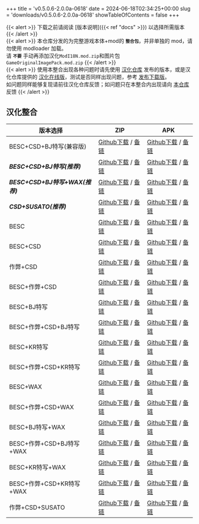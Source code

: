 +++
title = 'v0.5.0.6-2.0.0a-0618'
date = 2024-06-18T02:34:25+00:00
slug = 'downloads/v0.5.0.6-2.0.0a-0618'
showTableOfContents = false
+++

{{< alert >}}
下载之前请阅读 [版本说明]({{< ref "docs" >}}) 以选择所需版本
{{< /alert >}}
<br>
{{< alert >}}
本仓库分发的为完整游戏本体+mod的 **`整合包`**，并非单独的 mod，请勿使用 modloader 加载。
<br>
请 **`不要`** 手动再添加汉化`ModI18N.mod.zip`和图片包`GameOriginalImagePack.mod.zip`
{{< /alert >}}
<br>
{{< alert >}}
使用本整合出现各种问题时请先使用 [汉化仓库](https://github.com/Eltirosto/Degrees-of-Lewdity-Chinese-Localization) 发布的版本，或是汉化仓库提供的 [汉化在线版](https://eltirosto.github.io/Degrees-of-Lewdity-Chinese-Localization/)，测试是否同样出现问题，参考 [发布下载版](https://github.com/Eltirosto/Degrees-of-Lewdity-Chinese-Localization/blob/main/README.md#%E5%8F%91%E5%B8%83%E4%B8%8B%E8%BD%BD%E7%89%88)。
<br>
如问题同样能够复现请前往汉化仓库反馈；如问题只在本整合内出现请向 [本仓库](https://github.com/DoL-Lyra/Lyra/issues) 反馈
{{< /alert >}}

## 汉化整合

|           版本选择            |                                                                                                                                                                        ZIP                                                                                                                                                                         |                                                                                                                                                                        APK                                                                                                                                                                         |
|-------------------------------|----------------------------------------------------------------------------------------------------------------------------------------------------------------------------------------------------------------------------------------------------------------------------------------------------------------------------------------------------|----------------------------------------------------------------------------------------------------------------------------------------------------------------------------------------------------------------------------------------------------------------------------------------------------------------------------------------------------|
|BESC+CSD+BJ特写(兼容版)        |[Github下载](https://github.com/DoL-Lyra/Lyra/releases/download/v0.5.0.6-2.0.0a-0618/DoL-0.5.0.6-Lyra-2.0.0a-polyfill-besc-cheat-csd-sideviewbj-0618.zip ) / [备链](https://ghfast.top/https://github.com/DoL-Lyra/Lyra/releases/download/v0.5.0.6-2.0.0a-0618/DoL-0.5.0.6-Lyra-2.0.0a-polyfill-besc-cheat-csd-sideviewbj-0618.zip )|[Github下载](https://github.com/DoL-Lyra/Lyra/releases/download/v0.5.0.6-2.0.0a-0618/DoL-0.5.0.6-Lyra-2.0.0a-polyfill-besc-cheat-csd-sideviewbj-0618.apk ) / [备链](https://ghfast.top/https://github.com/DoL-Lyra/Lyra/releases/download/v0.5.0.6-2.0.0a-0618/DoL-0.5.0.6-Lyra-2.0.0a-polyfill-besc-cheat-csd-sideviewbj-0618.apk )|
|***BESC+CSD+BJ特写(推荐)***    |[Github下载](https://github.com/DoL-Lyra/Lyra/releases/download/v0.5.0.6-2.0.0a-0618/DoL-0.5.0.6-Lyra-2.0.0a-besc-csd-sideviewbj-0618.zip ) / [备链](https://ghfast.top/https://github.com/DoL-Lyra/Lyra/releases/download/v0.5.0.6-2.0.0a-0618/DoL-0.5.0.6-Lyra-2.0.0a-besc-csd-sideviewbj-0618.zip )                              |[Github下载](https://github.com/DoL-Lyra/Lyra/releases/download/v0.5.0.6-2.0.0a-0618/DoL-0.5.0.6-Lyra-2.0.0a-besc-csd-sideviewbj-0618.apk ) / [备链](https://ghfast.top/https://github.com/DoL-Lyra/Lyra/releases/download/v0.5.0.6-2.0.0a-0618/DoL-0.5.0.6-Lyra-2.0.0a-besc-csd-sideviewbj-0618.apk )                              |
|***BESC+CSD+BJ特写+WAX(推荐)***|[Github下载](https://github.com/DoL-Lyra/Lyra/releases/download/v0.5.0.6-2.0.0a-0618/DoL-0.5.0.6-Lyra-2.0.0a-besc-wax-csd-sideviewbj-0618.zip ) / [备链](https://ghfast.top/https://github.com/DoL-Lyra/Lyra/releases/download/v0.5.0.6-2.0.0a-0618/DoL-0.5.0.6-Lyra-2.0.0a-besc-wax-csd-sideviewbj-0618.zip )                      |[Github下载](https://github.com/DoL-Lyra/Lyra/releases/download/v0.5.0.6-2.0.0a-0618/DoL-0.5.0.6-Lyra-2.0.0a-besc-wax-csd-sideviewbj-0618.apk ) / [备链](https://ghfast.top/https://github.com/DoL-Lyra/Lyra/releases/download/v0.5.0.6-2.0.0a-0618/DoL-0.5.0.6-Lyra-2.0.0a-besc-wax-csd-sideviewbj-0618.apk )                      |
|***CSD+SUSATO(推荐)***         |[Github下载](https://github.com/DoL-Lyra/Lyra/releases/download/v0.5.0.6-2.0.0a-0618/DoL-0.5.0.6-Lyra-2.0.0a-susato-csd-0618.zip ) / [备链](https://ghfast.top/https://github.com/DoL-Lyra/Lyra/releases/download/v0.5.0.6-2.0.0a-0618/DoL-0.5.0.6-Lyra-2.0.0a-susato-csd-0618.zip )                                                |[Github下载](https://github.com/DoL-Lyra/Lyra/releases/download/v0.5.0.6-2.0.0a-0618/DoL-0.5.0.6-Lyra-2.0.0a-susato-csd-0618.apk ) / [备链](https://ghfast.top/https://github.com/DoL-Lyra/Lyra/releases/download/v0.5.0.6-2.0.0a-0618/DoL-0.5.0.6-Lyra-2.0.0a-susato-csd-0618.apk )                                                |
|BESC                           |[Github下载](https://github.com/DoL-Lyra/Lyra/releases/download/v0.5.0.6-2.0.0a-0618/DoL-0.5.0.6-Lyra-2.0.0a-besc-0618.zip ) / [备链](https://ghfast.top/https://github.com/DoL-Lyra/Lyra/releases/download/v0.5.0.6-2.0.0a-0618/DoL-0.5.0.6-Lyra-2.0.0a-besc-0618.zip )                                                            |[Github下载](https://github.com/DoL-Lyra/Lyra/releases/download/v0.5.0.6-2.0.0a-0618/DoL-0.5.0.6-Lyra-2.0.0a-besc-0618.apk ) / [备链](https://ghfast.top/https://github.com/DoL-Lyra/Lyra/releases/download/v0.5.0.6-2.0.0a-0618/DoL-0.5.0.6-Lyra-2.0.0a-besc-0618.apk )                                                            |
|BESC+CSD                       |[Github下载](https://github.com/DoL-Lyra/Lyra/releases/download/v0.5.0.6-2.0.0a-0618/DoL-0.5.0.6-Lyra-2.0.0a-besc-csd-0618.zip ) / [备链](https://ghfast.top/https://github.com/DoL-Lyra/Lyra/releases/download/v0.5.0.6-2.0.0a-0618/DoL-0.5.0.6-Lyra-2.0.0a-besc-csd-0618.zip )                                                    |[Github下载](https://github.com/DoL-Lyra/Lyra/releases/download/v0.5.0.6-2.0.0a-0618/DoL-0.5.0.6-Lyra-2.0.0a-besc-csd-0618.apk ) / [备链](https://ghfast.top/https://github.com/DoL-Lyra/Lyra/releases/download/v0.5.0.6-2.0.0a-0618/DoL-0.5.0.6-Lyra-2.0.0a-besc-csd-0618.apk )                                                    |
|作弊+CSD                       |[Github下载](https://github.com/DoL-Lyra/Lyra/releases/download/v0.5.0.6-2.0.0a-0618/DoL-0.5.0.6-Lyra-2.0.0a-cheat-csd-0618.zip ) / [备链](https://ghfast.top/https://github.com/DoL-Lyra/Lyra/releases/download/v0.5.0.6-2.0.0a-0618/DoL-0.5.0.6-Lyra-2.0.0a-cheat-csd-0618.zip )                                                  |[Github下载](https://github.com/DoL-Lyra/Lyra/releases/download/v0.5.0.6-2.0.0a-0618/DoL-0.5.0.6-Lyra-2.0.0a-cheat-csd-0618.apk ) / [备链](https://ghfast.top/https://github.com/DoL-Lyra/Lyra/releases/download/v0.5.0.6-2.0.0a-0618/DoL-0.5.0.6-Lyra-2.0.0a-cheat-csd-0618.apk )                                                  |
|BESC+作弊+CSD                  |[Github下载](https://github.com/DoL-Lyra/Lyra/releases/download/v0.5.0.6-2.0.0a-0618/DoL-0.5.0.6-Lyra-2.0.0a-besc-cheat-csd-0618.zip ) / [备链](https://ghfast.top/https://github.com/DoL-Lyra/Lyra/releases/download/v0.5.0.6-2.0.0a-0618/DoL-0.5.0.6-Lyra-2.0.0a-besc-cheat-csd-0618.zip )                                        |[Github下载](https://github.com/DoL-Lyra/Lyra/releases/download/v0.5.0.6-2.0.0a-0618/DoL-0.5.0.6-Lyra-2.0.0a-besc-cheat-csd-0618.apk ) / [备链](https://ghfast.top/https://github.com/DoL-Lyra/Lyra/releases/download/v0.5.0.6-2.0.0a-0618/DoL-0.5.0.6-Lyra-2.0.0a-besc-cheat-csd-0618.apk )                                        |
|BESC+BJ特写                    |[Github下载](https://github.com/DoL-Lyra/Lyra/releases/download/v0.5.0.6-2.0.0a-0618/DoL-0.5.0.6-Lyra-2.0.0a-besc-sideviewbj-0618.zip ) / [备链](https://ghfast.top/https://github.com/DoL-Lyra/Lyra/releases/download/v0.5.0.6-2.0.0a-0618/DoL-0.5.0.6-Lyra-2.0.0a-besc-sideviewbj-0618.zip )                                      |[Github下载](https://github.com/DoL-Lyra/Lyra/releases/download/v0.5.0.6-2.0.0a-0618/DoL-0.5.0.6-Lyra-2.0.0a-besc-sideviewbj-0618.apk ) / [备链](https://ghfast.top/https://github.com/DoL-Lyra/Lyra/releases/download/v0.5.0.6-2.0.0a-0618/DoL-0.5.0.6-Lyra-2.0.0a-besc-sideviewbj-0618.apk )                                      |
|BESC+作弊+CSD+BJ特写           |[Github下载](https://github.com/DoL-Lyra/Lyra/releases/download/v0.5.0.6-2.0.0a-0618/DoL-0.5.0.6-Lyra-2.0.0a-besc-cheat-csd-sideviewbj-0618.zip ) / [备链](https://ghfast.top/https://github.com/DoL-Lyra/Lyra/releases/download/v0.5.0.6-2.0.0a-0618/DoL-0.5.0.6-Lyra-2.0.0a-besc-cheat-csd-sideviewbj-0618.zip )                  |[Github下载](https://github.com/DoL-Lyra/Lyra/releases/download/v0.5.0.6-2.0.0a-0618/DoL-0.5.0.6-Lyra-2.0.0a-besc-cheat-csd-sideviewbj-0618.apk ) / [备链](https://ghfast.top/https://github.com/DoL-Lyra/Lyra/releases/download/v0.5.0.6-2.0.0a-0618/DoL-0.5.0.6-Lyra-2.0.0a-besc-cheat-csd-sideviewbj-0618.apk )                  |
|BESC+KR特写                    |[Github下载](https://github.com/DoL-Lyra/Lyra/releases/download/v0.5.0.6-2.0.0a-0618/DoL-0.5.0.6-Lyra-2.0.0a-besc-sideviewkr-0618.zip ) / [备链](https://ghfast.top/https://github.com/DoL-Lyra/Lyra/releases/download/v0.5.0.6-2.0.0a-0618/DoL-0.5.0.6-Lyra-2.0.0a-besc-sideviewkr-0618.zip )                                      |[Github下载](https://github.com/DoL-Lyra/Lyra/releases/download/v0.5.0.6-2.0.0a-0618/DoL-0.5.0.6-Lyra-2.0.0a-besc-sideviewkr-0618.apk ) / [备链](https://ghfast.top/https://github.com/DoL-Lyra/Lyra/releases/download/v0.5.0.6-2.0.0a-0618/DoL-0.5.0.6-Lyra-2.0.0a-besc-sideviewkr-0618.apk )                                      |
|BESC+作弊+CSD+KR特写           |[Github下载](https://github.com/DoL-Lyra/Lyra/releases/download/v0.5.0.6-2.0.0a-0618/DoL-0.5.0.6-Lyra-2.0.0a-besc-cheat-csd-sideviewkr-0618.zip ) / [备链](https://ghfast.top/https://github.com/DoL-Lyra/Lyra/releases/download/v0.5.0.6-2.0.0a-0618/DoL-0.5.0.6-Lyra-2.0.0a-besc-cheat-csd-sideviewkr-0618.zip )                  |[Github下载](https://github.com/DoL-Lyra/Lyra/releases/download/v0.5.0.6-2.0.0a-0618/DoL-0.5.0.6-Lyra-2.0.0a-besc-cheat-csd-sideviewkr-0618.apk ) / [备链](https://ghfast.top/https://github.com/DoL-Lyra/Lyra/releases/download/v0.5.0.6-2.0.0a-0618/DoL-0.5.0.6-Lyra-2.0.0a-besc-cheat-csd-sideviewkr-0618.apk )                  |
|BESC+WAX                       |[Github下载](https://github.com/DoL-Lyra/Lyra/releases/download/v0.5.0.6-2.0.0a-0618/DoL-0.5.0.6-Lyra-2.0.0a-besc-wax-0618.zip ) / [备链](https://ghfast.top/https://github.com/DoL-Lyra/Lyra/releases/download/v0.5.0.6-2.0.0a-0618/DoL-0.5.0.6-Lyra-2.0.0a-besc-wax-0618.zip )                                                    |[Github下载](https://github.com/DoL-Lyra/Lyra/releases/download/v0.5.0.6-2.0.0a-0618/DoL-0.5.0.6-Lyra-2.0.0a-besc-wax-0618.apk ) / [备链](https://ghfast.top/https://github.com/DoL-Lyra/Lyra/releases/download/v0.5.0.6-2.0.0a-0618/DoL-0.5.0.6-Lyra-2.0.0a-besc-wax-0618.apk )                                                    |
|BESC+作弊+CSD+WAX              |[Github下载](https://github.com/DoL-Lyra/Lyra/releases/download/v0.5.0.6-2.0.0a-0618/DoL-0.5.0.6-Lyra-2.0.0a-besc-wax-cheat-csd-0618.zip ) / [备链](https://ghfast.top/https://github.com/DoL-Lyra/Lyra/releases/download/v0.5.0.6-2.0.0a-0618/DoL-0.5.0.6-Lyra-2.0.0a-besc-wax-cheat-csd-0618.zip )                                |[Github下载](https://github.com/DoL-Lyra/Lyra/releases/download/v0.5.0.6-2.0.0a-0618/DoL-0.5.0.6-Lyra-2.0.0a-besc-wax-cheat-csd-0618.apk ) / [备链](https://ghfast.top/https://github.com/DoL-Lyra/Lyra/releases/download/v0.5.0.6-2.0.0a-0618/DoL-0.5.0.6-Lyra-2.0.0a-besc-wax-cheat-csd-0618.apk )                                |
|BESC+BJ特写+WAX                |[Github下载](https://github.com/DoL-Lyra/Lyra/releases/download/v0.5.0.6-2.0.0a-0618/DoL-0.5.0.6-Lyra-2.0.0a-besc-wax-sideviewbj-0618.zip ) / [备链](https://ghfast.top/https://github.com/DoL-Lyra/Lyra/releases/download/v0.5.0.6-2.0.0a-0618/DoL-0.5.0.6-Lyra-2.0.0a-besc-wax-sideviewbj-0618.zip )                              |[Github下载](https://github.com/DoL-Lyra/Lyra/releases/download/v0.5.0.6-2.0.0a-0618/DoL-0.5.0.6-Lyra-2.0.0a-besc-wax-sideviewbj-0618.apk ) / [备链](https://ghfast.top/https://github.com/DoL-Lyra/Lyra/releases/download/v0.5.0.6-2.0.0a-0618/DoL-0.5.0.6-Lyra-2.0.0a-besc-wax-sideviewbj-0618.apk )                              |
|BESC+作弊+CSD+BJ特写+WAX       |[Github下载](https://github.com/DoL-Lyra/Lyra/releases/download/v0.5.0.6-2.0.0a-0618/DoL-0.5.0.6-Lyra-2.0.0a-besc-wax-cheat-csd-sideviewbj-0618.zip ) / [备链](https://ghfast.top/https://github.com/DoL-Lyra/Lyra/releases/download/v0.5.0.6-2.0.0a-0618/DoL-0.5.0.6-Lyra-2.0.0a-besc-wax-cheat-csd-sideviewbj-0618.zip )          |[Github下载](https://github.com/DoL-Lyra/Lyra/releases/download/v0.5.0.6-2.0.0a-0618/DoL-0.5.0.6-Lyra-2.0.0a-besc-wax-cheat-csd-sideviewbj-0618.apk ) / [备链](https://ghfast.top/https://github.com/DoL-Lyra/Lyra/releases/download/v0.5.0.6-2.0.0a-0618/DoL-0.5.0.6-Lyra-2.0.0a-besc-wax-cheat-csd-sideviewbj-0618.apk )          |
|BESC+KR特写+WAX                |[Github下载](https://github.com/DoL-Lyra/Lyra/releases/download/v0.5.0.6-2.0.0a-0618/DoL-0.5.0.6-Lyra-2.0.0a-besc-wax-sideviewkr-0618.zip ) / [备链](https://ghfast.top/https://github.com/DoL-Lyra/Lyra/releases/download/v0.5.0.6-2.0.0a-0618/DoL-0.5.0.6-Lyra-2.0.0a-besc-wax-sideviewkr-0618.zip )                              |[Github下载](https://github.com/DoL-Lyra/Lyra/releases/download/v0.5.0.6-2.0.0a-0618/DoL-0.5.0.6-Lyra-2.0.0a-besc-wax-sideviewkr-0618.apk ) / [备链](https://ghfast.top/https://github.com/DoL-Lyra/Lyra/releases/download/v0.5.0.6-2.0.0a-0618/DoL-0.5.0.6-Lyra-2.0.0a-besc-wax-sideviewkr-0618.apk )                              |
|BESC+作弊+CSD+KR特写+WAX       |[Github下载](https://github.com/DoL-Lyra/Lyra/releases/download/v0.5.0.6-2.0.0a-0618/DoL-0.5.0.6-Lyra-2.0.0a-besc-wax-cheat-csd-sideviewkr-0618.zip ) / [备链](https://ghfast.top/https://github.com/DoL-Lyra/Lyra/releases/download/v0.5.0.6-2.0.0a-0618/DoL-0.5.0.6-Lyra-2.0.0a-besc-wax-cheat-csd-sideviewkr-0618.zip )          |[Github下载](https://github.com/DoL-Lyra/Lyra/releases/download/v0.5.0.6-2.0.0a-0618/DoL-0.5.0.6-Lyra-2.0.0a-besc-wax-cheat-csd-sideviewkr-0618.apk ) / [备链](https://ghfast.top/https://github.com/DoL-Lyra/Lyra/releases/download/v0.5.0.6-2.0.0a-0618/DoL-0.5.0.6-Lyra-2.0.0a-besc-wax-cheat-csd-sideviewkr-0618.apk )          |
|作弊+CSD+SUSATO                |[Github下载](https://github.com/DoL-Lyra/Lyra/releases/download/v0.5.0.6-2.0.0a-0618/DoL-0.5.0.6-Lyra-2.0.0a-susato-cheat-csd-0618.zip ) / [备链](https://ghfast.top/https://github.com/DoL-Lyra/Lyra/releases/download/v0.5.0.6-2.0.0a-0618/DoL-0.5.0.6-Lyra-2.0.0a-susato-cheat-csd-0618.zip )                                    |[Github下载](https://github.com/DoL-Lyra/Lyra/releases/download/v0.5.0.6-2.0.0a-0618/DoL-0.5.0.6-Lyra-2.0.0a-susato-cheat-csd-0618.apk ) / [备链](https://ghfast.top/https://github.com/DoL-Lyra/Lyra/releases/download/v0.5.0.6-2.0.0a-0618/DoL-0.5.0.6-Lyra-2.0.0a-susato-cheat-csd-0618.apk )                                    |
